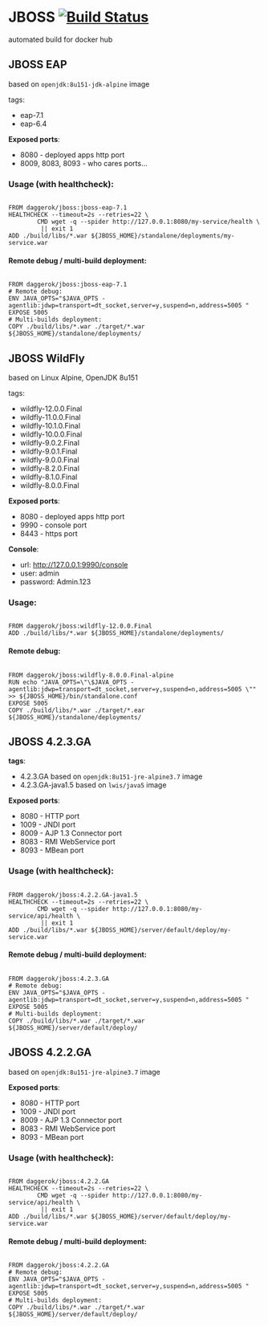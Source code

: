 # JBOSS [![Build Status](https://travis-ci.org/daggerok/jboss.svg?branch=master)](https://travis-ci.org/daggerok/jboss)
automated build for docker hub

## JBOSS EAP
based on `openjdk:8u151-jdk-alpine` image

tags:

- eap-7.1
- eap-6.4

**Exposed ports**:

- 8080 - deployed apps http port
- 8009, 8083, 8093 - who cares ports...

### Usage (with healthcheck):

```

FROM daggerok/jboss:jboss-eap-7.1
HEALTHCHECK --timeout=2s --retries=22 \
        CMD wget -q --spider http://127.0.0.1:8080/my-service/health \
         || exit 1
ADD ./build/libs/*.war ${JBOSS_HOME}/standalone/deployments/my-service.war

```

#### Remote debug / multi-build deployment:

```

FROM daggerok/jboss:jboss-eap-7.1
# Remote debug:
ENV JAVA_OPTS="$JAVA_OPTS -agentlib:jdwp=transport=dt_socket,server=y,suspend=n,address=5005 "
EXPOSE 5005
# Multi-builds deployment:
COPY ./build/libs/*.war ./target/*.war ${JBOSS_HOME}/standalone/deployments/

```

## JBOSS WildFly
based on Linux Alpine, OpenJDK 8u151

tags:

- wildfly-12.0.0.Final
- wildfly-11.0.0.Final
- wildfly-10.1.0.Final
- wildfly-10.0.0.Final
- wildfly-9.0.2.Final
- wildfly-9.0.1.Final
- wildfly-9.0.0.Final
- wildfly-8.2.0.Final
- wildfly-8.1.0.Final
- wildfly-8.0.0.Final

**Exposed ports**:

- 8080 - deployed apps http port
- 9990 - console port
- 8443 - https port

**Console**:

- url: http://127.0.0.1:9990/console
- user: admin
- password: Admin.123

### Usage:

```

FROM daggerok/jboss:wildfly-12.0.0.Final
ADD ./build/libs/*.war ${JBOSS_HOME}/standalone/deployments/

```

#### Remote debug:

```

FROM daggerok/jboss:wildfly-8.0.0.Final-alpine
RUN echo "JAVA_OPTS=\"\$JAVA_OPTS -agentlib:jdwp=transport=dt_socket,server=y,suspend=n,address=5005 \"" >> ${JBOSS_HOME}/bin/standalone.conf
EXPOSE 5005
COPY ./build/libs/*.war ./target/*.ear ${JBOSS_HOME}/standalone/deployments/

```

## JBOSS 4.2.3.GA
**tags**:

- 4.2.3.GA based on `openjdk:8u151-jre-alpine3.7` image
- 4.2.3.GA-java1.5 based on `lwis/java5` image

**Exposed ports**:

- 8080 - HTTP port
- 1009 - JNDI port
- 8009 - AJP 1.3 Connector port
- 8083 - RMI WebService port
- 8093 - MBean port

### Usage (with healthcheck):

```

FROM daggerok/jboss:4.2.2.GA-java1.5
HEALTHCHECK --timeout=2s --retries=22 \
        CMD wget -q --spider http://127.0.0.1:8080/my-service/api/health \
         || exit 1
ADD ./build/libs/*.war ${JBOSS_HOME}/server/default/deploy/my-service.war

```

#### Remote debug / multi-build deployment:

```

FROM daggerok/jboss:4.2.3.GA
# Remote debug:
ENV JAVA_OPTS="$JAVA_OPTS -agentlib:jdwp=transport=dt_socket,server=y,suspend=n,address=5005 "
EXPOSE 5005
# Multi-builds deployment:
COPY ./build/libs/*.war ./target/*.war ${JBOSS_HOME}/server/default/deploy/

```

## JBOSS 4.2.2.GA
based on `openjdk:8u151-jre-alpine3.7` image

**Exposed ports**:

- 8080 - HTTP port
- 1009 - JNDI port
- 8009 - AJP 1.3 Connector port
- 8083 - RMI WebService port
- 8093 - MBean port

### Usage (with healthcheck):

```

FROM daggerok/jboss:4.2.2.GA
HEALTHCHECK --timeout=2s --retries=22 \
        CMD wget -q --spider http://127.0.0.1:8080/my-service/api/health \
         || exit 1
ADD ./build/libs/*.war ${JBOSS_HOME}/server/default/deploy/my-service.war

```

#### Remote debug / multi-build deployment:

```

FROM daggerok/jboss:4.2.2.GA
# Remote debug:
ENV JAVA_OPTS="$JAVA_OPTS -agentlib:jdwp=transport=dt_socket,server=y,suspend=n,address=5005 "
EXPOSE 5005
# Multi-builds deployment:
COPY ./build/libs/*.war ./target/*.war ${JBOSS_HOME}/server/default/deploy/

```
